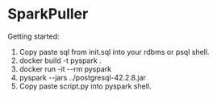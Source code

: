 # SparkPuller

Getting started:
1. Copy paste sql from init.sql into your rdbms or psql shell.
2. docker build -t pyspark .
3. docker run -it --rm pyspark
4. pyspark --jars ../postgresql-42.2.8.jar
5. Copy paste script.py into pyspark shell.
